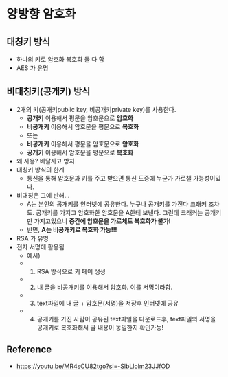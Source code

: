 # 양방향 암호화

## 대칭키 방식
- 하나의 키로 암호화 복호화 둘 다 함
- AES 가 유명
## 비대칭키(공개키) 방식
- 2개의 키(공개키public key, 비공개키private key)를 사용한다. 
	- **공개키** 이용해서 평문을 암호문으로 **암호화**
	- **비공개키** 이용해서 암호문을 평문으로 **복호화**
	- 또는
	- **비공개키** 이용해서 평문을 암호문으로 **암호화**
	- **공개키** 이용해서 암호문을 평문으로 **복호화**
- 왜 사용? 배달사고 방지
- 대칭키 방식의 한계
	- 통신을 통해 암호문과 키를 주고 받으면 통신 도중에 누군가 가로챌 가능성이있다. 
- 비대칭은 그에 반해...
	- A는 본인의 공개키를 인터넷에 공유한다. 누구나 공개키를 가진다 크래커 조차도. 공개키를 가지고 암호화한 암호문을 A한테 보낸다. 그런데 크래커는 공개키만 가지고있으니 **중간에 암호문을 가로체도 복호화가 불가!**  
	- 반면, **A는 비공개키로 복호화 가능!!!**
- RSA 가 유명
- 전자 서명에 활용됨
	- 예시)
	- 1. RSA 방식으로 키 페어 생성
	- 2. 내 글을 비공개키를 이용해서 암호화. 이를 서명이라함.
	- 3. text파일에 내 글 + 암호문(서명)을 저장후 인터넷에 공유
	- 4. 공개키를 가진 사람이 공유된 text파일을 다운로드후, text파일의 서명을 공개키로 복호화해서 글 내용이 동일한지 확인가능!



## Reference
- https://youtu.be/MR4sCU82tgo?si=-SlbLlolm23JJfOD